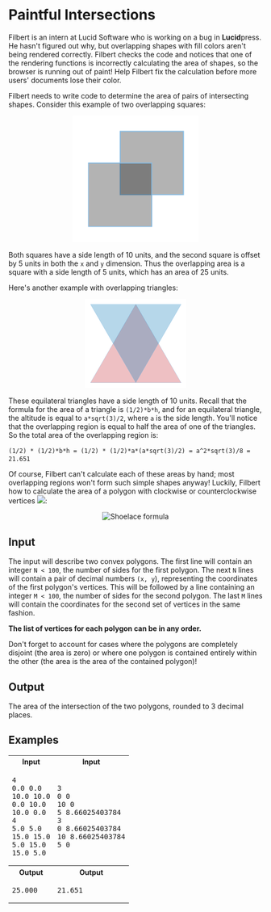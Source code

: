 # Paintful Intersections

Filbert is an intern at Lucid Software who is working on a bug in **Lucid**press. He hasn't figured out why, but overlapping shapes with fill colors aren't being rendered correctly. Filbert checks the code and notices that one of the rendering functions is incorrectly calculating the area of shapes, so the browser is running out of paint! Help Filbert fix the calculation before more users' documents lose their color.

Filbert needs to write code to determine the area of pairs of intersecting shapes. Consider this example of two overlapping squares:

<div align="center">
<img alt="Overlapping squares" src="./squares.png" width="250px">
</div>

Both squares have a side length of 10 units, and the second square is offset by 5 units in both the `x` and `y` dimension. Thus the overlapping area is a square with a side length of 5 units, which has an area of 25 units.

Here's another example with overlapping triangles:

<div align="center">
<img alt="Overlapping triangles" src="./triangles.png" width="200px">
</div>

These equilateral triangles have a side length of 10 units. Recall that the formula for the area of a triangle is `(1/2)*b*h`, and for an equilateral triangle, the altitude is equal to `a*sqrt(3)/2`, where `a` is the side length. You'll notice that the overlapping region is equal to half the area of one of the triangles. So the total area of the overlapping region is:

```
(1/2) * (1/2)*b*h = (1/2) * (1/2)*a*(a*sqrt(3)/2) = a^2*sqrt(3)/8 = 21.651
```

Of course, Filbert can't calculate each of these areas by hand; most overlapping regions won't form such simple shapes anyway! Luckily, Filbert how to calculate the area of a polygon with clockwise or counterclockwise vertices <img src="https://latex.codecogs.com/gif.latex?%28x_1%2C%20y_1%29%2C%20%28x_2%2C%20y_2%29%2C%20%28x_3%2C%20y_3%29%2C%20%5Cldots%28x_n%2Cy_n%29">:

<div align="center">
    <img alt="Shoelace formula" src="https://latex.codecogs.com/gif.latex?%5Cbegin%7Balign%7D%20A%26%3D%5Cfrac%7B1%7D%7B2%7D%5Cleft%7Cx_1%5Cleft%28y_n-y_1%5Cright%29+%5Csum_%7Bi%3D2%7D%5E%7Bn-1%7Dx_i%5Cleft%28y_%7Bi-1%7D-y_%7Bi+1%7D%5Cright%29+x_n%5Cleft%28y_1-y_n%5Cright%29%5Cright%7C%20%5Cnotag%20%5C%5C%20%26%3D%5Cfrac%7B1%7D%7B2%7D%5Cleft%7Cx_1%5Cleft%28y_n-y_1%5Cright%29+x_2%5Cleft%28y_1-y_2%5Cright%29+x_3%5Cleft%28y_2-y_3%5Cright%29+%5Cldots+x_n%5Cleft%28y_1-y_n%5Cright%29%5Cright%7C%20%5Cnotag%20%5Cend%7Balign%7D">
</div>

## Input

The input will describe two convex polygons. The first line will contain an integer `N < 100`, the number of sides for the first polygon. The next `N` lines will contain a pair of decimal numbers `(x, y`),  representing the coordinates of the first polygon's vertices. This will be followed by a line containing an integer `M < 100`, the number of sides for the second polygon. The last `M` lines will contain the coordinates for the second set of vertices in the same fashion.

**The list of vertices for each polygon can be in any order.**

Don't forget to account for cases where the polygons are completely disjoint (the area is zero) or where one polygon is contained entirely within the other (the area is the area of the contained polygon)!

## Output

The area of the intersection of the two polygons, rounded to 3 decimal places.

## Examples

<table>
    <tr>
        <th>Input</th>
        <th>Input</th>
    </tr>
    <tr>
        <td><pre>4
0.0 0.0
10.0 10.0
0.0 10.0
10.0 0.0
4
5.0 5.0
15.0 15.0
5.0 15.0
15.0 5.0
</pre></td>
        <td><pre>3
0 0
10 0
5 8.66025403784
3
0 8.66025403784
10 8.66025403784
5 0</pre></td>
    </tr>
    <tr>
        <th>Output</th>
        <th>Output</th>
    </tr>
    <tr>
        <td><pre>25.000</pre></td>
        <td><pre>21.651</pre></td>
    </tr>
</table>
